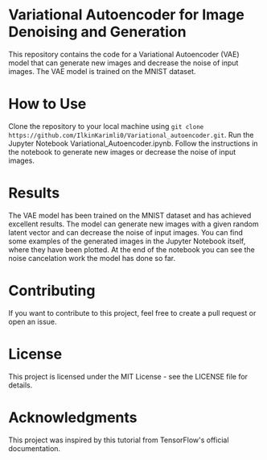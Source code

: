 # Variational Autoencoder for Image Denoising and Generation
This repository contains the code for a Variational Autoencoder (VAE) model that can generate new images and decrease the noise of input images. The VAE model is trained on the MNIST dataset. 

# How to Use
Clone the repository to your local machine using 
`git clone https://github.com/IlkinKarimli0/Variational_autoencoder.git`.
Run the Jupyter Notebook Variational_Autoencoder.ipynb.
Follow the instructions in the notebook to generate new images or decrease the noise of input images.

# Results
The VAE model has been trained on the MNIST dataset and has achieved excellent results. The model can generate new images with a given random latent vector and can decrease the noise of input images. You can find some examples of the generated images in the Jupyter Notebook itself, where they have been plotted. At the end of the notebook you can see the noise cancelation work the model has done so far. 

# Contributing
If you want to contribute to this project, feel free to create a pull request or open an issue.

# License
This project is licensed under the MIT License - see the LICENSE file for details.

# Acknowledgments
This project was inspired by this tutorial from TensorFlow's official documentation.
